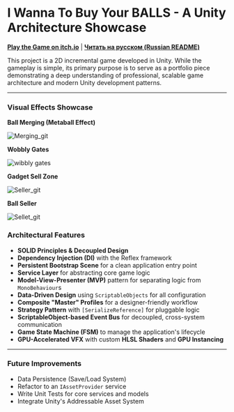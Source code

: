 # I Wanna To Buy Your BALLS - A Unity Architecture Showcase

**[Play the Game on itch.io](https://vasuka.itch.io/i-want-to-buy-your-balls)** | **[Читать на русском (Russian README)](README-RU.md)**

This project is a 2D incremental game developed in Unity. While the gameplay is simple, its primary purpose is to serve as a portfolio piece demonstrating a deep understanding of professional, scalable game architecture and modern Unity development patterns.

-----

### **Visual Effects Showcase**

**Ball Merging (Metaball Effect)**

![Merging_git](https://github.com/user-attachments/assets/65438e40-9194-475e-a5e2-e824c688f529)

**Wobbly Gates**

![wibbly gates](https://github.com/user-attachments/assets/86a4d903-0a17-48f6-9e3a-c1fc16c1dd1c)

**Gadget Sell Zone**

![Seller_git](https://github.com/user-attachments/assets/740ba7d8-9697-402e-becb-d03a6635ea59)

**Ball Seller**

![Sellet_git](https://github.com/user-attachments/assets/75fb8afe-e02b-458c-ac3b-9866911c0830)


### **Architectural Features**

  * **SOLID Principles & Decoupled Design**
  * **Dependency Injection (DI)** with the Reflex framework
  * **Persistent Bootstrap Scene** for a clean application entry point
  * **Service Layer** for abstracting core game logic
  * **Model-View-Presenter (MVP)** pattern for separating logic from `MonoBehaviour`s
  * **Data-Driven Design** using `ScriptableObjects` for all configuration
  * **Composite "Master" Profiles** for a designer-friendly workflow
  * **Strategy Pattern** with `[SerializeReference]` for pluggable logic
  * **ScriptableObject-based Event Bus** for decoupled, cross-system communication
  * **Game State Machine (FSM)** to manage the application's lifecycle
  * **GPU-Accelerated VFX** with custom **HLSL Shaders** and **GPU Instancing**

-----

### **Future Improvements**

  * Data Persistence (Save/Load System)
  * Refactor to an `IAssetProvider` service
  * Write Unit Tests for core services and models
  * Integrate Unity's Addressable Asset System



